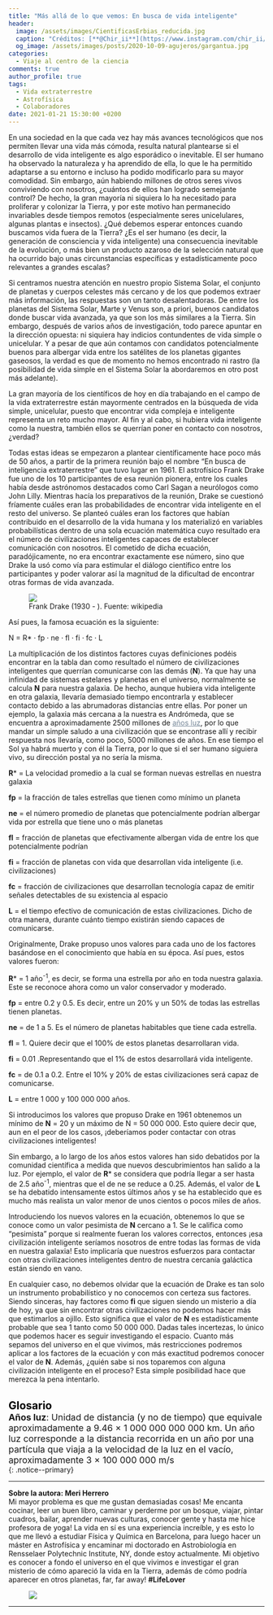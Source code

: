 ```yaml
---
title: "Más allá de lo que vemos: En busca de vida inteligente"
header:
  image: /assets/images/CientificasErbias_reducida.jpg
  caption: "Créditos: [**@Chir_ii**](https://www.instagram.com/chir_ii/?hl=en)"
  og_image: /assets/images/posts/2020-10-09-agujeros/gargantua.jpg
categories:
  - Viaje al centro de la ciencia
comments: true
author_profile: true
tags:
  - Vida extraterrestre
  - Astrofísica
  - Colaboradores
date: 2021-01-21 15:30:00 +0200
---
```


En una sociedad en la que cada vez hay más avances tecnológicos que nos permiten llevar una vida más cómoda, resulta natural plantearse si el desarrollo de vida inteligente es algo esporádico o inevitable. El ser humano ha observado la naturaleza y ha aprendido de ella, lo que le ha permitido adaptarse a su entorno e incluso ha podido modificarlo para su mayor comodidad. Sin embargo, aún habiendo millones de otros seres vivos conviviendo con nosotros, ¿cuántos de ellos han logrado semejante control? De hecho, la gran mayoría ni siquiera lo ha necesitado para proliferar y colonizar la Tierra, y por este motivo han permanecido invariables desde tiempos remotos (especialmente seres unicelulares, algunas plantas e insectos). ¿Qué debemos esperar entonces cuando buscamos vida fuera de la Tierra? ¿Es el ser humano (es decir, la generación de consciencia y vida inteligente) una consecuencia inevitable de la evolución, o más bien un producto azaroso de la selección natural que ha ocurrido bajo unas circunstancias específicas y estadísticamente poco relevantes a grandes escalas?

Si centramos nuestra atención en nuestro propio Sistema Solar, el conjunto de planetas y cuerpos celestes más cercano y de los que podemos extraer más información, las respuestas son un tanto desalentadoras. De entre los planetas del Sistema Solar, Marte y Venus son, a priori, buenos candidatos donde buscar vida avanzada, ya que son los más similares a la Tierra. Sin embargo, después de varios años de investigación, todo parece apuntar en la dirección opuesta: ni siquiera hay indicios contundentes de vida simple o unicelular. Y a pesar de que aún contamos con candidatos potencialmente buenos para albergar vida entre los satélites de los planetas gigantes gaseosos, la verdad es que de momento no hemos encontrado ni rastro (la posibilidad de vida simple en el Sistema Solar la abordaremos en otro post más adelante).

La gran mayoría de los científicos de hoy en día trabajando en el campo de la vida extraterrestre están mayormente centrados en la búsqueda de vida simple, unicelular, puesto que encontrar vida compleja e inteligente representa un reto mucho mayor. Al fin y al cabo, si hubiera vida inteligente como la nuestra, también ellos se querrían poner en contacto con nosotros, ¿verdad?

Todas estas ideas se empezaron a plantear científicamente hace poco más de 50 años, a partir de la primera reunión bajo el nombre “En busca de inteligencia extraterrestre” que tuvo lugar en 1961. El astrofísico Frank Drake fue uno de los 10 participantes de esa reunión pionera, entre los cuales había desde astrónomos destacados como Carl Sagan a neurólogos como John Lilly. Mientras hacía los preparativos de la reunión, Drake se cuestionó fríamente cuáles eran las probabilidades de encontrar vida inteligente en el resto del universo. Se planteó cuáles eran los factores que habían contribuido en el desarrollo de la vida humana y los materializó en variables probabilísticas dentro de una sola ecuación matemática cuyo resultado era el número de civilizaciones inteligentes capaces de establecer comunicación con nosotros. El cometido de dicha ecuación, paradójicamente, no era encontrar exactamente ese número, sino que Drake la usó como vía para estimular el diálogo científico entre los participantes y poder valorar así la magnitud de la dificultad de encontrar otras formas de vida avanzada. 

<figure>
	<img src="{{ site.url }}{{ site.baseurl }}/assets/images/posts/2021-01-22-drake/Drake.png"/>
	<figcaption> Frank Drake (1930 - ). Fuente: wikipedia 
</figcaption>
</figure>

Así pues, la famosa ecuación es la siguiente:

N = R* · fp · ne · fl · fi · fc · L

La multiplicación de los distintos factores cuyas definiciones podéis encontrar en la tabla dan como resultado el número de civilizaciones inteligentes que querrían comunicarse con las demás (**N**). Ya que hay una infinidad de sistemas estelares y planetas en el universo, normalmente se calcula **N** para nuestra galaxia. De hecho, aunque hubiera vida inteligente en otra galaxia, llevaría demasiado tiempo encontrarla y establecer contacto debido a las abrumadoras distancias entre ellas. Por poner un ejemplo, la galaxia más cercana a la nuestra es Andrómeda, que se encuentra a aproximadamente 2500 millones de <a style="color:lightslategray" href="https://cientificaserbias.github.io/blog/lo%20que%20la%20ciencia%20se%20llev%C3%B3/RosalindFranklin/index.html#target">años luz</a>, por lo que mandar un simple saludo a una civilización que se encontrase allí y recibir respuesta nos llevaría, como poco, 5000 millones de años. En ese tiempo el Sol ya habrá muerto y con él la Tierra, por lo que si el ser humano siguiera vivo, su dirección postal ya no sería la misma.

**R*** = La velocidad promedio a la cual se forman nuevas estrellas en nuestra galaxia

**fp** = la fracción de tales estrellas que tienen como mínimo un planeta

**ne** = el número promedio de planetas que potencialmente podrían albergar vida por estrella que tiene uno o más planetas

**fl** = fracción de planetas que efectivamente albergan vida de entre los que potencialmente podrían

**fi** = fracción de planetas con vida que desarrollan vida inteligente (i.e. civilizaciones)

**fc** = fracción de civilizaciones que desarrollan tecnología capaz de emitir señales detectables de su existencia al espacio

**L** = el tiempo efectivo de comunicación de estas civilizaciones. Dicho de otra manera, durante cuánto tiempo existirán siendo capaces de comunicarse. 


Originalmente, Drake propuso unos valores para cada uno de los factores basándose en el conocimiento que había en su época. Así pues, estos valores fueron:

**R*** = 1 año<sup>-1</sup>, es decir, se forma una estrella por año en toda nuestra galaxia. Este se reconoce ahora como un valor conservador y moderado.

**fp** = entre 0.2 y 0.5. Es decir, entre un 20% y un 50% de todas las estrellas tienen planetas.

**ne** = de 1 a 5. Es el número de planetas habitables que tiene cada estrella.

**fl** = 1. Quiere decir que el 100% de estos planetas desarrollaran vida.

**fi** = 0.01 .Representando que el 1% de estos desarrollará vida inteligente.

**fc** = de 0.1 a 0.2. Entre el 10% y 20% de estas civilizaciones será capaz de comunicarse.

**L** = entre 1 000 y 100 000 000 años. 

Si introducimos los valores que propuso Drake en 1961 obtenemos un mínimo de **N** = 20 y un máximo de N = 50 000 000. Esto quiere decir que, aun en el peor de los casos, ¡deberíamos poder contactar con otras civilizaciones inteligentes!

Sin embargo, a lo largo de los años estos valores han sido debatidos por la comunidad científica a medida que nuevos descubrimientos han salido a la luz. Por ejemplo, el valor de **R*** se considera que podría llegar a ser hasta de 2.5 año<sup>-1</sup>, mientras que el de ne se reduce a 0.25. Además, el valor de **L** se ha debatido intensamente estos últimos años y se ha establecido que es mucho más realista un valor menor de unos cientos o pocos miles de años.

Introduciendo los nuevos valores en la ecuación, obtenemos lo que se conoce como un valor pesimista de **N** cercano a 1. Se le califica como “pesimista” porque si realmente fueran los valores correctos, entonces ¡esa civilización inteligente seríamos nosotros de entre todas las formas de vida en nuestra galaxia! Esto implicaría que nuestros esfuerzos para contactar con otras civilizaciones inteligentes dentro de nuestra cercanía galáctica están siendo en vano. 

En cualquier caso, no debemos olvidar que la ecuación de Drake es tan solo un instrumento probabilístico y no conocemos con certeza sus factores. Siendo sinceras, hay factores como **fi** que siguen siendo un misterio a día de hoy, ya que sin encontrar otras civilizaciones no podemos hacer más que estimarlos a ojillo. Esto significa que el valor de **N** es estadísticamente probable que sea 1 tanto como 50 000 000. Dadas tales incertezas, lo único que podemos hacer es seguir investigando el espacio. Cuanto más sepamos del universo en el que vivimos, más restricciones podremos aplicar a los factores de la ecuación y con más exactitud podremos conocer el valor de **N**. Además, ¿quién sabe si nos toparemos con alguna civilización inteligente en el proceso? Esta simple posibilidad hace que merezca la pena intentarlo.
&nbsp;  
&nbsp;

<span style="font-size:1.5em"><a id="target" style= "color:black"><b>Glosario</b></a></span>
&nbsp;   
<span style="font-size:1.25em">
**Años luz**: Unidad de distancia (y no de tiempo) que equivale aproximadamente a 9.46 × 1 000 000 000 000 km. Un año luz corresponde a la distancia recorrida en un año por una partícula que viaja a la velocidad de la luz en el vacío, aproximadamente 3 × 100 000 000 m/s  
</span>
{: .notice--primary} 

---

**Sobre la autora: Meri Herrero**      
Mi mayor problema es que me gustan demasiadas cosas! Me encanta cocinar, leer un buen libro, caminar y perderme por un bosque, viajar, pintar cuadros, bailar, aprender nuevas culturas, conocer gente y hasta me hice profesora de yoga! La vida en sí es una experiencia increíble, y es esto lo que me llevó a estudiar Física y Química en Barcelona, para luego hacer un máster en Astrofísica y encaminar mi doctorado en Astrobiología en Rensselaer Polytechnic Institute, NY, donde estoy actualmente. Mi objetivo es conocer a fondo el universo en el que vivimos e investigar el gran misterio de cómo apareció la vida en la Tierra, además de cómo podría aparecer en otros planetas, far, far away!
**#LifeLover**

<figure>
	<img src="{{ site.url }}{{ site.baseurl }}/assets/images/posts/2021-01-22-drake/Meri.jpg"/>
</figure>

---
